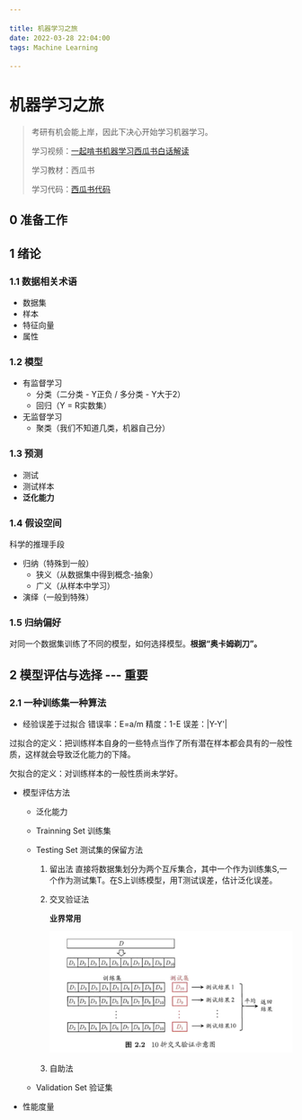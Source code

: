 ```yaml
---

title: 机器学习之旅
date: 2022-03-28 22:04:00
tags: Machine Learning

---
```


# 机器学习之旅

> 考研有机会能上岸，因此下决心开始学习机器学习。
>
> 学习视频：[一起啃书机器学习西瓜书白话解读](https://www.bilibili.com/video/BV17J411C7zZ?p=1)
>
> 学习教材：西瓜书
>
> 学习代码：[西瓜书代码](https://github.com/yui73/pumpkin-book)

## 0 准备工作 

## 1 绪论

### 1.1 数据相关术语

- 数据集
- 样本
- 特征向量
- 属性

### 1.2 模型

- 有监督学习
  - 分类（二分类 - Y正负 / 多分类 - Y大于2）
  - 回归（Y = R实数集）
- 无监督学习
  - 聚类（我们不知道几类，机器自己分）

### 1.3 预测

- 测试
- 测试样本
- **泛化能力**

### 1.4 假设空间

科学的推理手段

- 归纳（特殊到一般）
  - 狭义（从数据集中得到概念-抽象）
  - 广义（从样本中学习）
- 演绎（一般到特殊）

### 1.5 归纳偏好

对同一个数据集训练了不同的模型，如何选择模型。**根据“奥卡姆剃刀”。**

## 2 模型评估与选择 --- 重要
### 2.1 一种训练集一种算法
- 经验误差于过拟合
错误率：E=a/m
精度：1-E
误差：|Y-Y'|

过拟合的定义：把训练样本自身的一些特点当作了所有潜在样本都会具有的一般性质，这样就会导致泛化能力的下降。

欠拟合的定义：对训练样本的一般性质尚未学好。

- 模型评估方法
  - 泛化能力
  
  - Trainning Set 训练集
  
  - Testing Set 测试集的保留方法
    1. 留出法
        直接将数据集划分为两个互斥集合，其中一个作为训练集S,一个作为测试集T。在S上训练模型，用T测试误差，估计泛化误差。
    
    2. 交叉验证法
    
       **业界常用**
    
       ![10折交叉验证示意图](/imgInPosts/MachineLearning/1.png)
    
    3. 自助法 
    
          
    
  - Validation Set 验证集


- 性能度量







